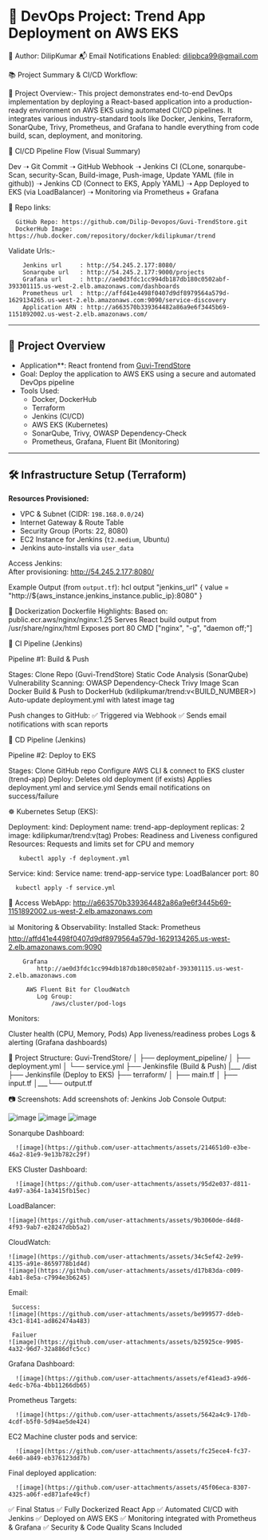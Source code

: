 # 🚀 DevOps Project: Trend App Deployment on AWS EKS

🧠 Author: DilipKumar
📬 Email Notifications Enabled: dilipbca99@gmail.com

📚 Project Summary & CI/CD Workflow:

🧩 Project Overview:-
                  This project demonstrates end-to-end DevOps implementation by deploying a React-based application into a production-ready environment on AWS EKS using automated CI/CD pipelines. It integrates various industry-standard tools like Docker, Jenkins, Terraform, SonarQube, Trivy, Prometheus, and Grafana to handle everything from code build, scan, deployment, and monitoring.

🔁 CI/CD Pipeline Flow (Visual Summary)

Dev ➝ Git Commit ➝ GitHub Webhook
    ➝ Jenkins CI (CLone, sonarqube-Scan, security-Scan, Build-image, Push-image, Update YAML (file in github))
        ➝ Jenkins CD (Connect to EKS, Apply YAML)
            ➝ App Deployed to EKS (via LoadBalancer)
                ➝ Monitoring via Prometheus + Grafana

🔗 Repo links:

      GitHub Repo: https://github.com/Dilip-Devopos/Guvi-TrendStore.git
      DockerHub Image: https://hub.docker.com/repository/docker/kdilipkumar/trend
      
Validate Urls:-

        Jenkins url     : http://54.245.2.177:8080/
        Sonarqube url   : http://54.245.2.177:9000/projects
        Grafana url     : http://ae0d3fdc1cc994db187db180c0502abf-393301115.us-west-2.elb.amazonaws.com/dashboards
        Prometheus url  : http://affd41e4498f0407d9df8979564a579d-1629134265.us-west-2.elb.amazonaws.com:9090/service-discovery
        Application ARN : http://a663570b339364482a86a9e6f3445b69-1151892002.us-west-2.elb.amazonaws.com/

---

## 📌 Project Overview

- Application**: React frontend from [Guvi-TrendStore](https://github.com/Vennilavan12/Trend.git)
- Goal: Deploy the application to AWS EKS using a secure and automated DevOps pipeline
- Tools Used:
  - Docker, DockerHub
  - Terraform
  - Jenkins (CI/CD)
  - AWS EKS (Kubernetes)
  - SonarQube, Trivy, OWASP Dependency-Check
  - Prometheus, Grafana, Fluent Bit (Monitoring)

---

## 🛠️ Infrastructure Setup (Terraform)

**Resources Provisioned:**
- VPC & Subnet (CIDR: `198.168.0.0/24`)
- Internet Gateway & Route Table
- Security Group (Ports: 22, 8080)
- EC2 Instance for Jenkins (`t2.medium`, Ubuntu)
- Jenkins auto-installs via `user_data`

Access Jenkins:  
After provisioning:
http://54.245.2.177:8080/

Example Output (from `output.tf`):
hcl
output "jenkins_url" {
  value = "http://${aws_instance.jenkins_instance.public_ip}:8080"
}

🐳 Dockerization
Dockerfile Highlights:
Based on: public.ecr.aws/nginx/nginx:1.25
Serves React build output from /usr/share/nginx/html
Exposes port 80
CMD ["nginx", "-g", "daemon off;"]

🔁 CI Pipeline (Jenkins)

Pipeline #1: Build & Push

Stages:
     Clone Repo (Guvi-TrendStore)
    Static Code Analysis (SonarQube)
    Vulnerability Scanning:
    OWASP Dependency-Check
    Trivy Image Scan
    Docker Build & Push to DockerHub (kdilipkumar/trend:v<BUILD_NUMBER>)
    Auto-update deployment.yml with latest image tag

Push changes to GitHub:
    ✅ Triggered via Webhook
    ✅ Sends email notifications with scan reports

🚀 CD Pipeline (Jenkins)

Pipeline #2: Deploy to EKS

Stages:
     Clone GitHub repo
     Configure AWS CLI & connect to EKS cluster (trend-app)
Deploy:
     Deletes old deployment (if exists)
     Applies deployment.yml and service.yml
     Sends email notifications on success/failure

☸️ Kubernetes Setup (EKS):

Deployment:
       kind: Deployment
       name: trend-app-deployment
       replicas: 2
       image: kdilipkumar/trend:v(tag)
       Probes: Readiness and Liveness configured
       Resources: Requests and limits set for CPU and memory

       kubectl apply -f deployment.yml
       
Service:
      kind: Service
      name: trend-app-service
      type: LoadBalancer
      port: 80

      kubectl apply -f service.yml

📎 Access WebApp: 
      http://a663570b339364482a86a9e6f3445b69-1151892002.us-west-2.elb.amazonaws.com

📊 Monitoring & Observability:
Installed Stack:
       Prometheus
             http://affd41e4498f0407d9df8979564a579d-1629134265.us-west-2.elb.amazonaws.com:9090

        Grafana
            http://ae0d3fdc1cc994db187db180c0502abf-393301115.us-west-2.elb.amazonaws.com

         AWS Fluent Bit for CloudWatch
            Log Group:
                /aws/cluster/pod-logs

Monitors:

  Cluster health (CPU, Memory, Pods)
  App liveness/readiness probes
  Logs & alerting (Grafana dashboards)

📁 Project Structure:
Guvi-TrendStore/
│
├── deployment_pipeline/
│   ├── deployment.yml
│   └── service.yml
├── Jenkinsfile       (Build & Push)
|___ /dist
├── Jenkinsfile       (Deploy to EKS)
├── terraform/
│   ├── main.tf
│   ├── input.tf
│___└── output.tf

📷 Screenshots:
Add screenshots of:
Jenkins Job Console Output:

  ![image](https://github.com/user-attachments/assets/edffd27f-dbc2-425e-b4bd-e92dc0e97299)
      ![image](https://github.com/user-attachments/assets/a52ba746-2a6a-4934-b623-85904e1e78b5)
      ![image](https://github.com/user-attachments/assets/b14c292d-2614-4031-b87c-f88257bf32f0)

Sonarqube Dashboard:

      ![image](https://github.com/user-attachments/assets/214651d0-e3be-46a2-81e9-9e13b782c29f)

EKS Cluster Dashboard:

      ![image](https://github.com/user-attachments/assets/95d2e037-d811-4a97-a364-1a3415fb15ec)
      
LoadBalancer:

    ![image](https://github.com/user-attachments/assets/9b3060de-d4d8-4f93-9ab7-e28247dbb5a2)

CloudWatch:

    ![image](https://github.com/user-attachments/assets/34c5ef42-2e99-4135-a91e-8659778b1d4d)
    ![image](https://github.com/user-attachments/assets/d17b83da-c009-4ab1-8e5a-c7994e3b6245)

Email:    

     Success:
    ![image](https://github.com/user-attachments/assets/be999577-ddeb-43c1-8141-ad862474a483)

     Failuer
    ![image](https://github.com/user-attachments/assets/b25925ce-9905-4a32-96d7-32a886dfc5cc)

Grafana Dashboard:

      ![image](https://github.com/user-attachments/assets/ef41ead3-a9d6-4edc-b76a-4bb11266db65)
 
Prometheus Targets:

      ![image](https://github.com/user-attachments/assets/5642a4c9-17db-4cdf-b5f0-5d94ae5de424)

EC2 Machine cluster pods and service:

      ![image](https://github.com/user-attachments/assets/fc25ece4-fc37-4e60-a849-eb376123dd7b)  

Final deployed application:

      ![image](https://github.com/user-attachments/assets/45f06eca-8307-4325-a06f-ed871afe49cf)


✅ Final Status
✅ Fully Dockerized React App
✅ Automated CI/CD with Jenkins
✅ Deployed on AWS EKS
✅ Monitoring integrated with Prometheus & Grafana
✅ Security & Code Quality Scans Included

